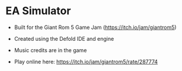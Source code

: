 # EA Simulator

* Built for the Giant Rom 5 Game Jam (https://itch.io/jam/giantrom5)

* Created using the Defold IDE and engine

* Music credits are in the game

* Play online here: https://itch.io/jam/giantrom5/rate/287774